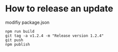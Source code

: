 # How to release an update


 modifiy package.json
  
    npm run build
    git tag -a v1.2.4 -m "Release version 1.2.4"
    git push
    npm publish


